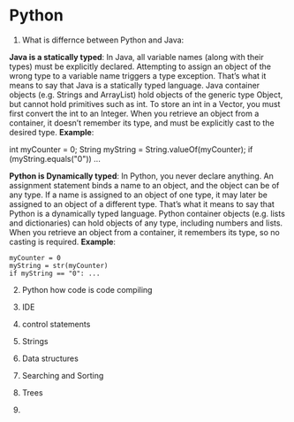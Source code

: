 # Python

1. What is differnce between Python and Java:

  **Java is a statically typed**:  In Java, all variable names (along with their types) must be explicitly declared. Attempting to assign an object of the wrong type to a variable name triggers a type exception. That’s what it means to say that Java is a statically typed language.
  Java container objects (e.g. Strings and ArrayList) hold objects of the generic type Object, but cannot hold primitives such as int. To store an int in a Vector, you must first convert the int to an Integer. When you retrieve an object from a container, it doesn’t remember its type, and must be explicitly cast to the desired type.
  **Example**:
  
  int    myCounter = 0;
  String myString = String.valueOf(myCounter);
  if (myString.equals("0")) ...
  

**Python is Dynamically typed**: In Python, you never declare anything. An assignment statement binds a name to an object, and the object can be of any type. If a name is assigned to an object of one type, it may later be assigned to an object of a different type. That’s what it means to say that Python is a dynamically typed language.
Python container objects (e.g. lists and dictionaries) can hold objects of any type, including numbers and lists. When you retrieve an object from a container, it remembers its type, so no casting is required.
  **Example**:

    myCounter = 0
    myString = str(myCounter)
    if myString == "0": ...
    
2. Python how code is code compiling  

3. IDE 

4. control statements

5. Strings 

6. Data structures 

7. Searching and Sorting 

8. Trees 

9. 


